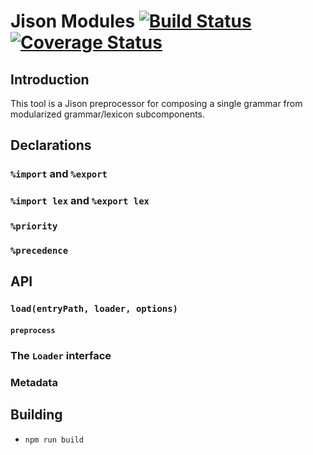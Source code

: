 # Jison Modules [![Build Status](https://travis-ci.org/dfreeman/jison-modules.svg?branch=master)](https://travis-ci.org/dfreeman/jison-modules) [![Coverage Status](https://coveralls.io/repos/github/dfreeman/jison-modules/badge.svg?branch=master)](https://coveralls.io/github/dfreeman/jison-modules?branch=master)

## Introduction

This tool is a Jison preprocessor for composing a single grammar from modularized grammar/lexicon subcomponents.

## Declarations
### `%import` and `%export`
### `%import lex` and `%export lex`
### `%priority`
### `%precedence`

## API
### `load(entryPath, loader, options)`
#### `preprocess`
### The `Loader` interface
### Metadata

## Building

 * `npm run build`
